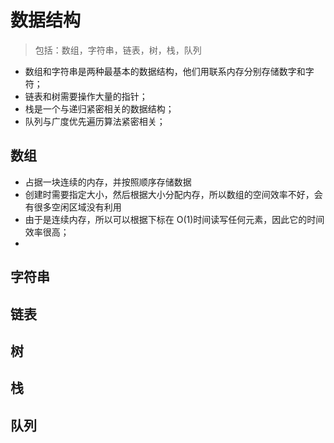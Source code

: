 # 数据结构
> 包括：数组，字符串，链表，树，栈，队列
- 数组和字符串是两种最基本的数据结构，他们用联系内存分别存储数字和字符；
- 链表和树需要操作大量的指针；
- 栈是一个与递归紧密相关的数据结构；
- 队列与广度优先遍历算法紧密相关；

## 数组
 - 占据一块连续的内存，并按照顺序存储数据
 - 创建时需要指定大小，然后根据大小分配内存，所以数组的空间效率不好，会有很多空闲区域没有利用
 - 由于是连续内存，所以可以根据下标在 O(1)时间读写任何元素，因此它的时间效率很高；
 - 
## 字符串
## 链表
## 树
## 栈
## 队列



